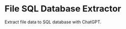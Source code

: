 
File SQL Database Extractor
===========================


Extract file data to SQL database with ChatGPT.  
